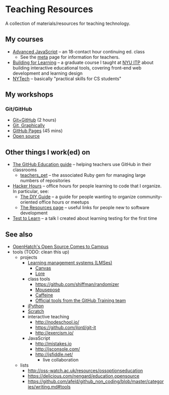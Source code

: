 # Teaching Resources

A collection of materials/resources for teaching technology.

## My courses

* [Advanced JavaScript](https://github.com/advanced-js/syllabus) – an 18-contact hour continuing ed. class
    * See the [meta](https://github.com/advanced-js/syllabus/blob/master/meta.md) page for information for teachers.
* [Building for Learning](https://github.com/bfl-itp/syllabus) – a graduate course I taught at [NYU ITP](http://itp.nyu.edu/) about building interactive educational tools, covering front-end web development and learning design
* [NYTech](https://github.com/cuny-nytech/syllabus/) – basically "practical skills for CS students"

## My workshops

### Git/GitHub

* [Git+GitHub](https://workflowy.com/s/pwYohsgqY7) (2 hours)
* [Git, Graphically](https://speakerdeck.com/aidanfeldman/git-graphically)
* [GitHub Pages](http://afeld.github.io/pages-workshop/) (45 mins)
* [Open source](http://hackerhours.org/oss-workshop.html)

## Other things I work(ed) on

* [The GitHub Education guide](https://education.github.com/guide) – helping teachers use GitHub in their classrooms
    * [teachers_pet](https://github.com/education/teachers_pet) – the associated Ruby gem for managing large numbers of repositories
* [Hacker Hours](http://hackerhours.org/) – office hours for people learning to code that I organize. In particular, see:
    * [The DIY Guide](http://hackerhours.org/diy-guide.html) – a guide for people wanting to organize community-oriented office hours or meetups
    * [The Resources page](http://hackerhours.org/resources.html) – useful links for people new to software development
* [Test to Learn](https://github.com/afeld/test_to_learn/) – a talk I created about learning testing for the first time

## See also

* [OpenHatch's Open Source Comes to Campus](https://openhatch.org/wiki/Open_Source_Comes_to_Campus)
* tools (TODO: clean this up)
    * projects
        * [Learning management systems (LMSes)](http://en.wikipedia.org/wiki/Learning_management_system)
            * [Canvas](https://github.com/instructure/canvas-lms)
            * [Lore](http://lore.com/)
        * class tools
            * https://github.com/shiffman/randomizer
            * [Mouseposé](https://itunes.apple.com/app/mousepose/id405904955?mt=12)
            * [Caffeine](http://lightheadsw.com/caffeine/)
            * [Official tools from the GitHub Training team](https://github.com/githubtraining/training-utils/)
        * [iPython](http://ipython.org)
        * [Scratch](http://scratch.mit.edu/)
        * interactive teaching
            * http://nodeschool.io/
            * https://github.com/jlord/git-it
            * http://exercism.io/
        * JavaScript
            * http://mistakes.io
            * http://jsconsole.com/
            * http://jsfiddle.net/
                * live collaboration
    * lists
        * http://oss-watch.ac.uk/resources/ossoptionseducation
        * https://delicious.com/nengard/education,opensource
        * https://github.com/afeld/github_non_coding/blob/master/categories/writing.md#tools
